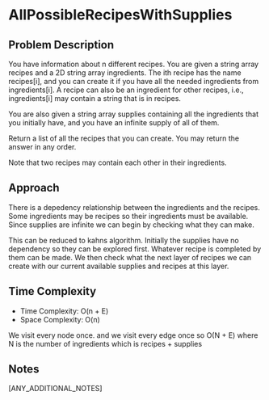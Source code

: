 # AllPossibleRecipesWithSupplies

## Problem Description
You have information about n different recipes. You are given a string array recipes and a 2D string array ingredients. The ith recipe has the name recipes[i], and you can create it if you have all the needed ingredients from ingredients[i]. A recipe can also be an ingredient for other recipes, i.e., ingredients[i] may contain a string that is in recipes.

You are also given a string array supplies containing all the ingredients that you initially have, and you have an infinite supply of all of them.

Return a list of all the recipes that you can create. You may return the answer in any order.

Note that two recipes may contain each other in their ingredients.

## Approach
There is a depedency relationship between the ingredients and the recipes. Some ingredients may be recipes so their ingredients must be available. Since supplies are infinite we can begin by checking what they can make.

This can be reduced to kahns algorithm. Initially the supplies have no dependency so they can be explored first. Whatever recipe is completed by them can be made. We then check what the next layer of recipes we can create with our current available supplies and recipes at this layer.

## Time Complexity
- Time Complexity: O(n + E)
- Space Complexity: O(n)

We visit every node once. and we visit every edge once so O(N + E) where N is the number of ingredients which is recipes + supplies

## Notes
[ANY_ADDITIONAL_NOTES]
